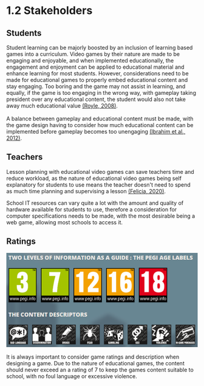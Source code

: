 # 1.2 Stakeholders

## Students

Student learning can be majorly boosted by an inclusion of learning based games into a curriculum. Video games by their nature are made to be engaging and enjoyable, and when implemented educationally, the engagement and enjoyment can be applied to educational material and enhance learning for most students. However, considerations need to be made for educational games to properly embed educational content and stay engaging. Too boring and the game may not assist in learning, and equally, if the game is too engaging in the wrong way, with gameplay taking president over any educational content, the student would also not take away much educational value [(Royle, 2008)](../analysis/references.md).\
\
A balance between gameplay and educational content must be made, with the game design having to consider how much educational content can be implemented before gameplay becomes too unengaging [(Ibrahim et al., 2012)](../analysis/references.md).

## Teachers

Lesson planning with educational video games can save teachers time and reduce workload, as the nature of educational video games being self explanatory for students to use means the teacher doesn't need to spend as much time planning and supervising a lesson [(Felicia, 2020)](../analysis/references.md).

School IT resources can vary quite a lot with the amount and quality of hardware available for students to use, therefore a consideration for computer specifications needs to be made, with the most desirable being a web game, allowing most schools to access it.

## Ratings

![(Pan European Game Information, 2017)](<../.gitbook/assets/image (1).png>)

It is always important to consider game ratings and description when designing a game. Due to the nature of educational games, the content should never exceed an a rating of 7 to keep the games content suitable to school, with no foul language or excessive violence.
